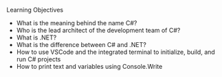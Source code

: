 Learning Objectives

* What is the meaning behind the name C#?
* Who is the lead architect of the development team of C#?
* What is .NET?
* What is the difference between C# and .NET?
* How to use VSCode and the integrated terminal to initialize, build, and run C# projects
* How to print text and variables using Console.Write